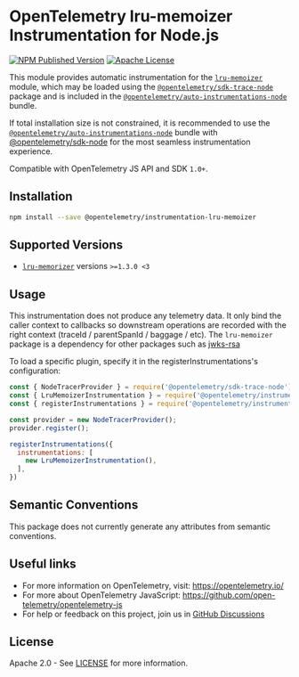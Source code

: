 # OpenTelemetry lru-memoizer Instrumentation for Node.js

[![NPM Published Version][npm-img]][npm-url]
[![Apache License][license-image]][license-image]

This module provides automatic instrumentation for the [`lru-memoizer`](https://github.com/jfromaniello/lru-memoizer) module, which may be loaded using the [`@opentelemetry/sdk-trace-node`](https://github.com/open-telemetry/opentelemetry-js/tree/main/packages/opentelemetry-sdk-trace-node) package and is included in the [`@opentelemetry/auto-instrumentations-node`](https://www.npmjs.com/package/@opentelemetry/auto-instrumentations-node) bundle.

If total installation size is not constrained, it is recommended to use the [`@opentelemetry/auto-instrumentations-node`](https://www.npmjs.com/package/@opentelemetry/auto-instrumentations-node) bundle with [@opentelemetry/sdk-node](`https://www.npmjs.com/package/@opentelemetry/sdk-node`) for the most seamless instrumentation experience.

Compatible with OpenTelemetry JS API and SDK `1.0+`.

## Installation

```bash
npm install --save @opentelemetry/instrumentation-lru-memoizer
```

## Supported Versions

- [`lru-memorizer`](https://www.npmjs.com/package/lru-memoizer) versions `>=1.3.0 <3`

## Usage

This instrumentation does not produce any telemetry data. It only bind the caller context to callbacks so downstream operations are recorded with the right context (traceId / parentSpanId / baggage / etc). The `lru-memoizer` package is a dependency for other packages such as [jwks-rsa](https://www.npmjs.com/package/jwks-rsa)

To load a specific plugin, specify it in the registerInstrumentations's configuration:

```js
const { NodeTracerProvider } = require('@opentelemetry/sdk-trace-node');
const { LruMemoizerInstrumentation } = require('@opentelemetry/instrumentation-lru-memoizer');
const { registerInstrumentations } = require('@opentelemetry/instrumentation');

const provider = new NodeTracerProvider();
provider.register();

registerInstrumentations({
  instrumentations: [
    new LruMemoizerInstrumentation(),
  ],
})
```

## Semantic Conventions

This package does not currently generate any attributes from semantic conventions.

## Useful links

- For more information on OpenTelemetry, visit: <https://opentelemetry.io/>
- For more about OpenTelemetry JavaScript: <https://github.com/open-telemetry/opentelemetry-js>
- For help or feedback on this project, join us in [GitHub Discussions][discussions-url]

## License

Apache 2.0 - See [LICENSE][license-url] for more information.

[discussions-url]: https://github.com/open-telemetry/opentelemetry-js/discussions
[license-url]: https://github.com/open-telemetry/opentelemetry-js-contrib/blob/main/LICENSE
[license-image]: https://img.shields.io/badge/license-Apache_2.0-green.svg?style=flat
[npm-url]: https://www.npmjs.com/package/@opentelemetry/instrumentation-lru-memoizer
[npm-img]: https://img.shields.io/npm/v/%40opentelemetry%2Finstrumentation-lru-memoizer.svg
